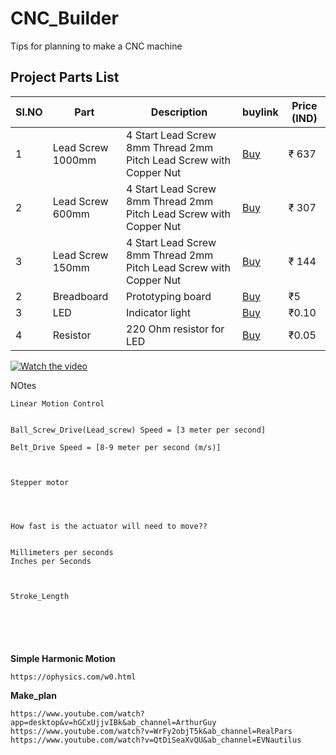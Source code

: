 # CNC_Builder
Tips for planning to make a CNC machine



<h2>Project Parts List</h2>
<table>
  <thead>
    <tr>
      <th>Sl.NO</th>
      <th>Part</th>
      <th>Description</th>
      <th>buylink</th>
      <th>Price (IND)</th>
    </tr>
  </thead>
  <tbody>
    <tr>
      <td>1</td>
      <td>Lead Screw 1000mm</td>
      <td>4 Start Lead Screw 8mm Thread 2mm Pitch Lead Screw with Copper Nut</td>
      <td><a href="https://robocraze.com/products/1000mm-trapezoidal-4-start-lead-screw-8mm-thread-2mm-pitch-lead-screw-with-copper-nut?variant=43145763750112">Buy</a></td>
      <td>₹ 637</td>
    </tr>
    <tr>
      <td>2</td>
      <td>Lead Screw 600mm</td>
      <td>4 Start Lead Screw 8mm Thread 2mm Pitch Lead Screw with Copper Nut</td>
      <td><a href="https://robu.in/product/600mm-trapezoidal-lead-screw-8mm-thread-2mm-pitch-lead-screw-with-copper-nut/">Buy</a></td>
      <td>₹ 307</td>
    </tr>
    <tr>
      <td>3</td>
      <td>Lead Screw 150mm</td>
      <td>4 Start Lead Screw 8mm Thread 2mm Pitch Lead Screw with Copper Nut</td>
      <td><a href="https://robocraze.com/products/150mm-trapezoidal-4-start-lead-screw-8mm-thread-2mm-pitch-lead-screw-with-copper-nut?pr_prod_strat=e5_desc&pr_rec_id=3f8ea79d3&pr_rec_pid=7762162876640&pr_ref_pid=7762152849632&pr_seq=uniform">Buy</a></td>
      <td>₹ 144</td>
    </tr>
    <tr>
      <td>2</td>
      <td>Breadboard</td>
      <td>Prototyping board</td>
      <td><a href="B08Q7BLB6H">Buy</a></td>
      <td>₹5</td>
    </tr>
    <tr>
      <td>3</td>
      <td>LED</td>
      <td>Indicator light</td>
      <td><a href="B08Q7BLB6H">Buy</a></td>
      <td>₹0.10</td>
    </tr>
    <tr>
      <td>4</td>
      <td>Resistor</td>
      <td>220 Ohm resistor for LED</td>
      <td><a href="B08Q7BLB6H">Buy</a></td>
      <td>₹0.05</td>
    </tr>
  </tbody>
</table>





[![Watch the video](https://img.youtube.com/vi/0_AXoXkxtkk/hqdefault.jpg)](https://youtu.be/0_AXoXkxtkk)





NOtes


```
Linear Motion Control


Ball_Screw_Drive(Lead_screw) Speed = [3 meter per second]

Belt_Drive Speed = [8-9 meter per second (m/s)]



Stepper motor




How fast is the actuator will need to move??


Millimeters per seconds
Inches per Seconds



Stroke_Length






```






**Simple Harmonic Motion**

```
https://ophysics.com/w0.html
```



**Make_plan**


```
https://www.youtube.com/watch?app=desktop&v=hGCxUjjvIBk&ab_channel=ArthurGuy
https://www.youtube.com/watch?v=WrFy2objT5k&ab_channel=RealPars
https://www.youtube.com/watch?v=QtDiSeaXvQU&ab_channel=EVNautilus
```